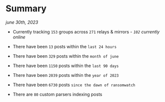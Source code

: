 
# Summary
_june 30th, 2023_

- Currently tracking `153` groups across `271` relays & mirrors - _`102` currently online_

- There have been `13` posts within the `last 24 hours`

- There have been `329` posts within the `month of june`

- There have been `1150` posts within the `last 90 days`

- There have been `2039` posts within the `year of 2023`

- There have been `6730` posts `since the dawn of ransomwatch`

- There are `80` custom parsers indexing posts

